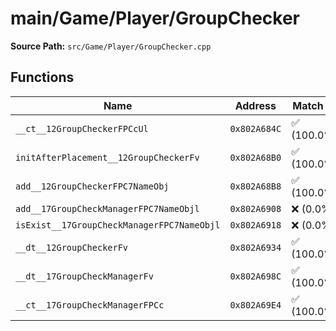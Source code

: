 # main/Game/Player/GroupChecker

**Source Path:** `src/Game/Player/GroupChecker.cpp`

## Functions

| Name | Address | Match % |
|------|---------|---------|
| `__ct__12GroupCheckerFPCcUl` | `0x802A684C` | :white_check_mark: (100.0%) |
| `initAfterPlacement__12GroupCheckerFv` | `0x802A68B0` | :white_check_mark: (100.0%) |
| `add__12GroupCheckerFPC7NameObj` | `0x802A68B8` | :white_check_mark: (100.0%) |
| `add__17GroupCheckManagerFPC7NameObjl` | `0x802A6908` | :x: (0.0%) |
| `isExist__17GroupCheckManagerFPC7NameObjl` | `0x802A6918` | :x: (0.0%) |
| `__dt__12GroupCheckerFv` | `0x802A6934` | :white_check_mark: (100.0%) |
| `__dt__17GroupCheckManagerFv` | `0x802A698C` | :white_check_mark: (100.0%) |
| `__ct__17GroupCheckManagerFPCc` | `0x802A69E4` | :white_check_mark: (100.0%) |